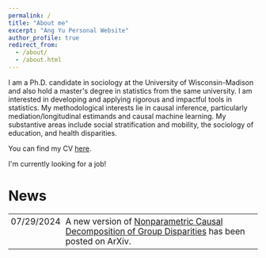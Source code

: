 ```yaml
---
permalink: /
title: "About me"
excerpt: "Ang Yu Personal Website"
author_profile: true
redirect_from: 
  - /about/
  - /about.html
---
```


I am a Ph.D. candidate in sociology at the University of Wisconsin-Madison and also hold a master's degree in statistics from the same university. I am interested in developing and applying rigorous and impactful tools in statistics. My methodological interests lie in causal inference, particularly mediation/longitudinal estimands and causal machine learning. My substantive areas include social stratification and mobility, the sociology of education, and health disparities.

You can find my CV <a href="https://ang-yu.github.io/files/MyCV.pdf" target="_blank">here</a>.
<!-- And [here](https://ang-yu.github.io/files/AngYu_Resume.pdf)'s my industry resume -->

I'm currently looking for a job!

<h1>News</h1>
<style>
    .no-border-table {
        border-collapse: collapse;
        width: 100%;
        border: none;
        font-size: 17px; /* Adjust the font size as needed */
    }
    .no-border-table td {
        border: none;
        word-wrap: break-word;
        padding: 5px; /* Adjust the padding as needed */
        vertical-align: top; /* Align text to the top */
    }
</style>
<table class="no-border-table">
    <tr>
        <td>07/29/2024</td>
        <td>
            A new version of <a href="https://arxiv.org/abs/2306.16591" target="_blank">Nonparametric Causal Decomposition of Group Disparities</a> has been posted on ArXiv.
        </td>
    </tr>
</table>


